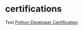 # certifications

Test
[Python Developer Certification](https://www.tutorialspoint.com/certification/python-developer-s-guide-for-2022/index.asp)
